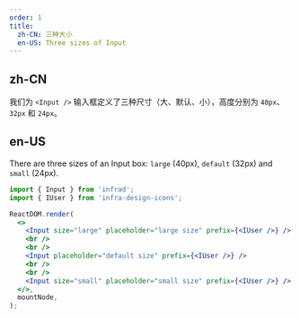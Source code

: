 ```yaml
---
order: 1
title:
  zh-CN: 三种大小
  en-US: Three sizes of Input
---
```


## zh-CN

我们为 `<Input />` 输入框定义了三种尺寸（大、默认、小），高度分别为 `40px`、`32px` 和 `24px`。

## en-US

There are three sizes of an Input box: `large` (40px), `default` (32px) and `small` (24px).

```jsx
import { Input } from 'infrad';
import { IUser } from 'infra-design-icons';

ReactDOM.render(
  <>
    <Input size="large" placeholder="large size" prefix={<IUser />} />
    <br />
    <br />
    <Input placeholder="default size" prefix={<IUser />} />
    <br />
    <br />
    <Input size="small" placeholder="small size" prefix={<IUser />} />
  </>,
  mountNode,
);
```
